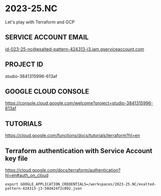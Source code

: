 # 2023-25.NC

Let's play with Terraform and GCP

## SERVICE ACCOUNT EMAIL
id-023-25-nc@exalted-pattern-424313-j3.iam.gserviceaccount.com

## PROJECT ID
studio-3841315996-613af

## GOOGLE CLOUD CONSOLE
https://console.cloud.google.com/welcome?project=studio-3841315996-613af

## TUTORIALS
https://cloud.google.com/functions/docs/tutorials/terraform?hl=en

## Terraform authentication with Service Account key file

https://cloud.google.com/docs/terraform/authentication?hl=en#auth_on_cloud

`export GOOGLE_APPLICATION_CREDENTIALS=/workspaces/2023-25.NC/exalted-pattern-424313-j3-50d424f2c092.json`
